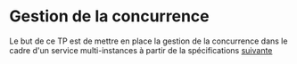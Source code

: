# Gestion de la concurrence
Le but de ce TP est de mettre en place la gestion de la concurrence dans le cadre d'un service multi-instances à partir de la spécifications [suivante](swagger.yaml)
